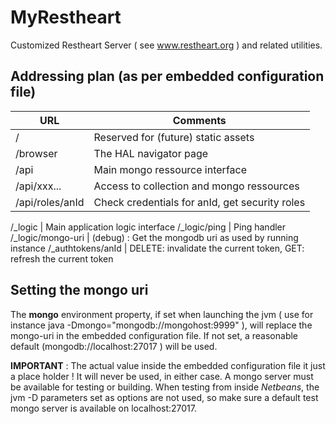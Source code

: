 # MyRestheart
Customized Restheart Server ( see www.restheart.org ) and related utilities.

## Addressing plan (as per embedded configuration file)

   URL              |     Comments
--------------------|-----------------------------------------------------
/         |   Reserved for (future) static assets
/browser  |   The HAL navigator page
/api         |   Main mongo ressource interface
/api/xxx...   |   Access to collection and mongo ressources
/api/roles/anId  |   Check credentials for anId, get security roles

/_logic          |   Main application logic interface
/_logic/ping      |   Ping handler
/_logic/mongo-uri  |   (debug) : Get the mongodb uri as used by running instance
/_authtokens/anId  |   DELETE: invalidate the current token, GET: refresh the current token


## Setting the **mongo** uri

The **mongo** environment property, if set when launching the jvm 
( use for instance java -Dmongo="mongodb://mongohost:9999" ), will 
replace  the mongo-uri in the embedded configuration file. If not set,
a reasonable default (mongodb://localhost:27017 ) will be used.

**IMPORTANT** : The actual value inside the embedded configuration file it 
just a place holder ! It will never be used, in either case. 
A mongo server must be available for testing 
or building. When testing from inside *Netbeans*, the jvm -D parameters 
set as options are not used, so make sure a default test mongo server
is available on localhost:27017.
